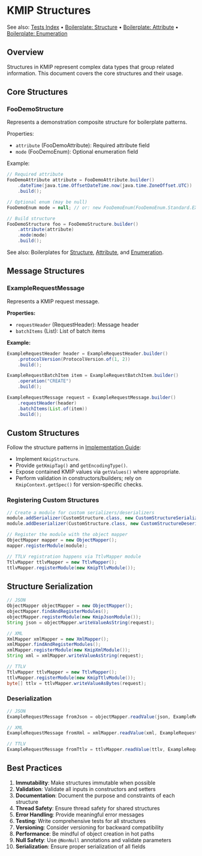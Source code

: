 # KMIP Structures

See also: [Tests Index](../03-guides/tests-index.md) • [Boilerplate: Structure](../03-guides/development/boilerplate-structure.md) • [Boilerplate: Attribute](../03-guides/development/boilerplate-attribute.md) • [Boilerplate: Enumeration](../03-guides/development/boilerplate-enum.md)

## Overview

Structures in KMIP represent complex data types that group related information. This document covers the core structures and their usage.

## Core Structures

### FooDemoStructure

Represents a demonstration composite structure for boilerplate patterns.

Properties:
- `attribute` (FooDemoAttribute): Required attribute field
- `mode` (FooDemoEnum): Optional enumeration field

Example:
```java
// Required attribute
FooDemoAttribute attribute = FooDemoAttribute.builder()
    .dateTime(java.time.OffsetDateTime.now(java.time.ZoneOffset.UTC))
    .build();

// Optional enum (may be null)
FooDemoEnum mode = null; // or: new FooDemoEnum(FooDemoEnum.Standard.EXAMPLE_ONE)

// Build structure
FooDemoStructure foo = FooDemoStructure.builder()
    .attribute(attribute)
    .mode(mode)
    .build();
```

See also: Boilerplates for [Structure](../03-guides/development/boilerplate-structure.md), [Attribute](../03-guides/development/boilerplate-attribute.md), and [Enumeration](../03-guides/development/boilerplate-enum.md).

<!-- KeyWrappingData example omitted; keep API guide focused on implemented structures in this project. -->

<!-- TemplateAttribute example omitted; not part of current implemented types shown in docs. -->

## Message Structures

### ExampleRequestMessage

Represents a KMIP request message.

**Properties:**
- `requestHeader` (RequestHeader): Message header
- `batchItems` (List<RequestBatchItem>): List of batch items

**Example:**
```java
ExampleRequestHeader header = ExampleRequestHeader.builder()
    .protocolVersion(ProtocolVersion.of(1, 2))
    .build();

ExampleRequestBatchItem item = ExampleRequestBatchItem.builder()
    .operation("CREATE")
    .build();

ExampleRequestMessage request = ExampleRequestMessage.builder()
    .requestHeader(header)
    .batchItems(List.of(item))
    .build();
```

<!-- ResponseMessage example omitted; request-side structures are the canonical starting point in this project. -->

## Custom Structures

Follow the structure patterns in [Implementation Guide](../03-guides/implementation.md):
- Implement `KmipStructure`.
- Provide `getKmipTag()` and `getEncodingType()`.
- Expose contained KMIP values via `getValues()` where appropriate.
- Perform validation in constructors/builders; rely on `KmipContext.getSpec()` for version-specific checks.

### Registering Custom Structures

```java
// Create a module for custom serializers/deserializers
module.addSerializer(CustomStructure.class, new CustomStructureSerializer());
module.addDeserializer(CustomStructure.class, new CustomStructureDeserializer());

// Register the module with the object mapper
ObjectMapper mapper = new ObjectMapper();
mapper.registerModule(module);

// TTLV registration happens via TtlvMapper module
TtlvMapper ttlvMapper = new TtlvMapper();
ttlvMapper.registerModule(new KmipTtlvModule());
```

## Structure Serialization

```java
// JSON
ObjectMapper objectMapper = new ObjectMapper();
objectMapper.findAndRegisterModules();
objectMapper.registerModule(new KmipJsonModule());
String json = objectMapper.writeValueAsString(request);

// XML
XmlMapper xmlMapper = new XmlMapper();
xmlMapper.findAndRegisterModules();
xmlMapper.registerModule(new KmipXmlModule());
String xml = xmlMapper.writeValueAsString(request);

// TTLV
TtlvMapper ttlvMapper = new TtlvMapper();
ttlvMapper.registerModule(new KmipTtlvModule());
byte[] ttlv = ttlvMapper.writeValueAsBytes(request);

```

### Deserialization

```java
// JSON
ExampleRequestMessage fromJson = objectMapper.readValue(json, ExampleRequestMessage.class);

// XML
ExampleRequestMessage fromXml = xmlMapper.readValue(xml, ExampleRequestMessage.class);

// TTLV
ExampleRequestMessage fromTtlv = ttlvMapper.readValue(ttlv, ExampleRequestMessage.class);
```

<!-- Validation helpers are enforced through constructors/builders and serializers. Add explicit checks where needed per KMIP guides. -->

## Best Practices

1. **Immutability**: Make structures immutable when possible
2. **Validation**: Validate all inputs in constructors and setters
3. **Documentation**: Document the purpose and constraints of each structure
4. **Thread Safety**: Ensure thread safety for shared structures
5. **Error Handling**: Provide meaningful error messages
6. **Testing**: Write comprehensive tests for all structures
7. **Versioning**: Consider versioning for backward compatibility
8. **Performance**: Be mindful of object creation in hot paths
9. **Null Safety**: Use `@NonNull` annotations and validate parameters
10. **Serialization**: Ensure proper serialization of all fields
